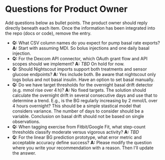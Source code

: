 # Questions for Product Owner

Add questions below as bullet points. The product owner should reply directly beneath each item.
Once the information has been integrated into the repo (docs or code), remove the entry.

- **Q:** What CSV column names do you expect for pump basal rate exports?
  **A:** Start with assuming MDI. So bolus injections and one daily basal injection.
- **Q:** For the Dexcom API connector, which OAuth grant flow and API scopes should we implement?
  **A:** _TBD_ On hold for now.
- **Q:** Should Nightscout imports support both treatments and sensor glucose endpoints?
  **A:** Yes include both. Be aware that nightscout only logs bolus and not basal insulin. Have an option to set basal manually.
- **Q:** Do we have target thresholds for the overnight basal drift detector (e.g. mmol rise over 4 h)?
  **A:** No fixed targets. The solution should calculate the overnight drift in several consecutive days and use that to determine a trend. E.g., is the BG regularly increasing by 2 mmol/L over 4 hours overnight? This should be a simple stastical model that considers variance. The number of days to consider should be a variable. Conclusion on basal drift should not be based on single observations.
- **Q:** When tagging exercise from Fitbit/Google Fit, what step-count thresholds classify moderate versus vigorous activity?
  **A:** _TBD_
- **Q:** For the linear BG prediction prototype, what error metric and acceptable accuracy define success?
  **A:** Please modify the question where you write your recommendation with a reason. Then I'll update the answer.
